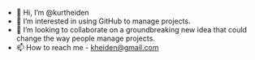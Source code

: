 - 👋 Hi, I’m @kurtheiden
- 👀 I’m interested in using GitHub to manage projects.
- 💞️ I’m looking to collaborate on a groundbreaking new idea that could change the way people manage projects.
- 📫 How to reach me - kheiden@gmail.com

<!---
kurtheiden/kurtheiden is a ✨ special ✨ repository because its `README.md` (this file) appears on your GitHub profile.
You can click the Preview link to take a look at your changes.
--->
